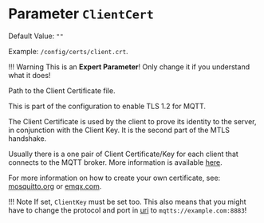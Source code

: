 # Parameter `ClientCert`
Default Value: `""`

Example: `/config/certs/client.crt`.

!!! Warning
    This is an **Expert Parameter**! Only change it if you understand what it does!

Path to the Client Certificate file.

This is part of the configuration to enable TLS 1.2 for MQTT.<br>

The Client Certificate is used by the client to prove its identity to the server, in conjunction with the Client Key. 
It is the second part of the MTLS handshake.

Usually there is a one pair of Client Certificate/Key for each client that connects to the MQTT broker.
More information is available [here](https://jomjol.github.io/AI-on-the-edge-device-docs/MQTT-API/#mqtt-tls).

For more information on how to create your own certificate, see: [mosquitto.org](https://mosquitto.org/man/mosquitto-tls-7.html) or [emqx.com](https://www.emqx.com/en/blog/emqx-server-ssl-tls-secure-connection-configuration-guide).

!!! Note
    If set, `ClientKey` must be set too.
    This also means that you might have to change the protocol and port in [uri](https://jomjol.github.io/AI-on-the-edge-device-docs/Parameters/#parameter-uri) to `mqtts://example.com:8883`!
